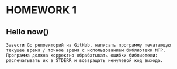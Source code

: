 # HOMEWORK 1
## Hello now() 
`Завести Go репозиторий на GitHub, написать программу печатающую текущее время / точное время с использованием библиотеки NTP. 
Программа должна корректно обрабатывать ошибки библиотеки: распечатывать их в STDERR и возвращать ненулевой код выхода.`
